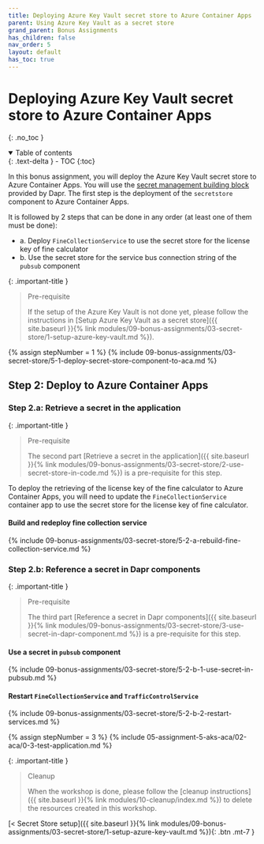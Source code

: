 ```yaml
---
title: Deploying Azure Key Vault secret store to Azure Container Apps
parent: Using Azure Key Vault as a secret store
grand_parent: Bonus Assignments
has_children: false
nav_order: 5
layout: default
has_toc: true
---
```


# Deploying Azure Key Vault secret store to Azure Container Apps

{: .no_toc }

<details open markdown="block">
  <summary>
    Table of contents
  </summary>
  {: .text-delta }
- TOC
{:toc}
</details>

In this bonus assignment, you will deploy the Azure Key Vault secret store to Azure Container Apps. You will use the [secret management building block](https://docs.dapr.io/developing-applications/building-blocks/secrets/) provided by Dapr. The first step is the deployment of the `secretstore` component to Azure Container Apps.

It is followed by 2 steps that can be done in any order (at least one of them must be done):

- a. Deploy `FineCollectionService` to use the secret store for the license key of fine calculator
- b. Use the secret store for the service bus connection string of the `pubsub` component

{: .important-title }
> Pre-requisite
>
> If the setup of the Azure Key Vault is not done yet, please follow the instructions in [Setup Azure Key Vault as a secret store]({{ site.baseurl }}{% link modules/09-bonus-assignments/03-secret-store/1-setup-azure-key-vault.md %}).
>

<!-- ---------------- DEPLOY SECRET STORE COMPONENT TO ACA ----------------- -->

{% assign stepNumber = 1 %}
{% include 09-bonus-assignments/03-secret-store/5-1-deploy-secret-store-component-to-aca.md %}

## Step 2: Deploy to Azure Container Apps

### Step 2.a: Retrieve a secret in the application

{: .important-title }
> Pre-requisite
>
> The second part [Retrieve a secret in the application]({{ site.baseurl }}{% link modules/09-bonus-assignments/03-secret-store/2-use-secret-store-in-code.md %}) is a pre-requisite for this step.
>

To deploy the retrieving of the license key of the fine calculator to Azure Container Apps, you will need to update the `FineCollectionService` container app to use the secret store for the license key of fine calculator.

#### Build and redeploy fine collection service

{% include 09-bonus-assignments/03-secret-store/5-2-a-rebuild-fine-collection-service.md %}

### Step 2.b: Reference a secret in Dapr components

{: .important-title }
> Pre-requisite
>
> The third part [Reference a secret in Dapr components]({{ site.baseurl }}{% link modules/09-bonus-assignments/03-secret-store/3-use-secret-in-dapr-component.md %}) is a pre-requisite for this step.
>

#### Use a secret in `pubsub` component

{% include 09-bonus-assignments/03-secret-store/5-2-b-1-use-secret-in-pubsub.md %}

#### Restart `FineCollectionService` and `TrafficControlService`

{% include 09-bonus-assignments/03-secret-store/5-2-b-2-restart-services.md %}

<!-- -------------------------------- TEST --------------------------------- -->

{% assign stepNumber = 3 %}
{% include 05-assignment-5-aks-aca/02-aca/0-3-test-application.md %}

{: .important-title }
> Cleanup
>
> When the workshop is done, please follow the [cleanup instructions]({{ site.baseurl }}{% link modules/10-cleanup/index.md %}) to delete the resources created in this workshop.
> 

<!-- ----------------------------- NAVIGATION ------------------------------ -->

<span class="fs-3">
[< Secret Store setup]({{ site.baseurl }}{% link modules/09-bonus-assignments/03-secret-store/1-setup-azure-key-vault.md %}){: .btn .mt-7 }
</span>
